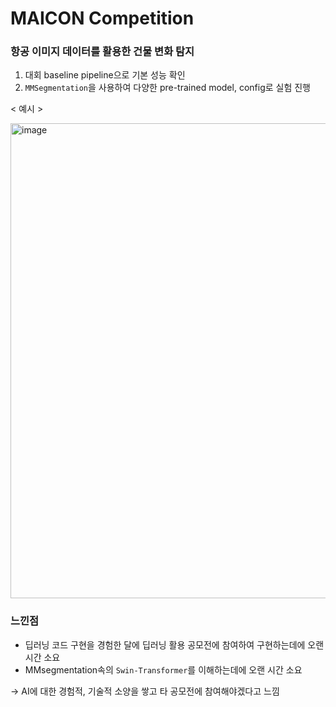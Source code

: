 # MAICON Competition

### 항공 이미지 데이터를 활용한 건물 변화 탐지	
1. 대회 baseline pipeline으로 기본 성능 확인
2. `MMSegmentation`을 사용하여 다양한 pre-trained model, config로 실험 진행

< 예시 >  

<img width="760" alt="image" src="https://user-images.githubusercontent.com/87609200/215312895-97602d94-62bd-48bf-86c7-5569c22e076c.png">  

### 느낀점  
* 딥러닝 코드 구현을 경험한 달에 딥러닝 활용 공모전에 참여하여 구현하는데에 오랜 시간 소요
* MMsegmentation속의 `Swin-Transformer`를 이해하는데에 오랜 시간 소요

-> AI에 대한 경험적, 기술적 소양을 쌓고 타 공모전에 참여해야겠다고 느낌
